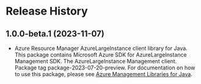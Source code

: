 # Release History

## 1.0.0-beta.1 (2023-11-07)

- Azure Resource Manager AzureLargeInstance client library for Java. This package contains Microsoft Azure SDK for AzureLargeInstance Management SDK. The AzureLargeInstance Management client. Package tag package-2023-07-20-preview. For documentation on how to use this package, please see [Azure Management Libraries for Java](https://aka.ms/azsdk/java/mgmt).
